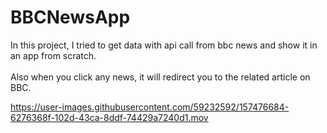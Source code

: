 # BBCNewsApp

In this project, I tried to get data with api call from bbc news and show it in an app from scratch.<br><br>
Also when you click any news, it will redirect you to the related article on BBC.<br>

https://user-images.githubusercontent.com/59232592/157476684-6276368f-102d-43ca-8ddf-74429a7240d1.mov

